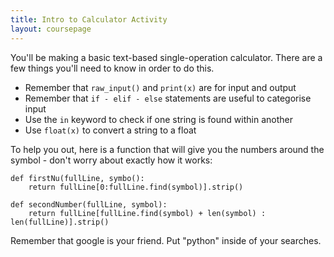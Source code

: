 ```yaml
---
title: Intro to Calculator Activity
layout: coursepage
---
```


You'll be making a basic text-based single-operation calculator. There are a few things you'll need to know in order to do this.

- Remember that `raw_input()` and `print(x)` are for input and output
- Remember that `if - elif - else` statements are useful to categorise input
- Use the `in` keyword to check if one string is found within another
- Use `float(x)` to convert a string to a float

To help you out, here is a function that will give you the numbers around the symbol - don't worry about exactly how it works:

    def firstNu(fullLine, symbo():
        return fullLine[0:fullLine.find(symbol)].strip()
      
    def secondNumber(fullLine, symbol):
        return fullLine[fullLine.find(symbol) + len(symbol) : len(fullLine)].strip()

Remember that google is your friend. Put "python" inside of your searches.
